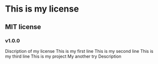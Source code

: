 # This is my license
## MIT license
### v1.0.0
Discription of my license
This is my first line
This is my second line
This is my third line
This is my project
My another try
Description
